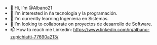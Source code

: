 - 👋 Hi, I’m @Albano21
- 👀 I’m interested in  ña tecnologia y la programación.
- 🌱 I’m currently learning  Ingenieria  en Sistemas.
- 💞️ I’m looking to collaborate on  proyectos de desarrollo de Software.
 - 📫 How to reach me Linkedin: https://www.linkedin.com/in/albano-zupichiatti-77690a213/

<!---
Albano21/Albano21 is a ✨ special ✨ repository because its `README.md` (this file) appears on your GitHub profile.
You can click the Preview link to take a look at your changes.
--->
